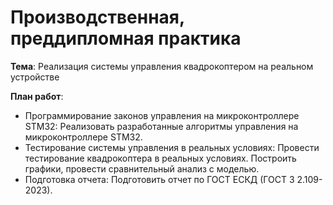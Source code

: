 # Производственная, преддипломная практика

**Тема**: Реализация системы управления квадрокоптером на реальном устройстве

**План работ**:

- Программирование законов управления на микроконтроллере STM32:
Реализовать разработанные алгоритмы управления на микроконтроллере 
STM32.  
- Тестирование системы управления в реальных условиях:
Провести тестирование квадрокоптера в реальных условиях. 
Построить графики, провести сравнительный анализ с моделью.
- Подготовка отчета:
Подготовить отчет по ГОСТ ЕСКД (ГОСТ 3 2.109-2023). 